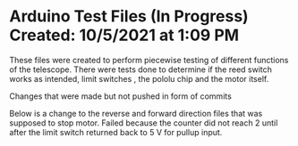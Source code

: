 # Arduino Test Files (In Progress) Created: 10/5/2021 at 1:09 PM 

These files were created to perform piecewise testing of different functions of the telescope. There were tests done to determine if the reed switch works as intended, limit switches
, the pololu chip and the motor itself. 

Changes that were made but not pushed in form of commits 

Below is a change to the reverse and forward direction files that was supposed to stop motor. Failed because the counter did not reach 2
until after the limit switch returned back to 5 V for pullup input. 
